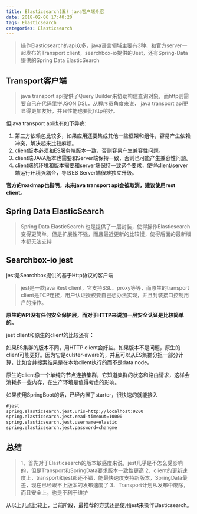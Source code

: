 ```yaml
---
title: Elasticsearch(五) java客户端介绍
date: 2018-02-06 17:40:20
tags: Elasticsearch
categories: Elasticsearch
---
```



> 操作Elasticsearch的api众多，java语言领域主要有3种，和官方server一起发布的Transport client，searchbox-io提供的Jest，还有Spring-Data提供的Spring Data ElasticSearch
<!--more-->

Transport客户端
---
> java transport api提供了Query Builder来协助构建查询对象，而http则需要自己在代码里拼JSON DSL，从程序员角度来说， java transport api更显得更加友好，并且性能也要比http稍好。
> 
但java transport api也有如下弊病:
1. 第三方依赖包比较多，如果应用还要集成其他一些框架和组件，容易产生依赖冲突，解决起来比较麻烦。 
2. client版本必须和ES服务端版本一致，否则容易产生兼容性问题。 
3. client端JAVA版本也需要和Server端保持一致，否则也可能产生兼容性问题。
4. client端的环境和版本需要和server端保持一致这个要求，使得client/server端运行环境强耦合，导致ES Server端很难独立升级。
 
**官方的roadmap也指明，未来java transport api会被取消，建议使用rest client。**

Spring Data ElasticSearch
---
> Spring Data ElasticSearch 也是提供了一层封装，使得操作Elasticsearch变得更简单，但是扩展性不强，而且最近更新的比较慢，使得后面的最新版本都无法支持

Searchbox-io jest
---
jest是Searchbox提供的基于Http协议的客户端
> jest是一款java Rest client，它支持SSL、proxy等等，而原生的transport client是TCP连接，用户认证授权要自己想办法实现，并且封装接口控制用户的操作。

**原生的API没有任何安全保护层，而对于HTTP来说加一层安全认证是比较简单的。**

jest client和原生的client的比较还有：
> 
如果ES集群的版本不同，用HTTP client会好些。如果版本不是问题，原生的client可能更好。因为它是culster-aware的，并且可以从ES集群分担一部分计算，比如合并搜索结果是在本地client执行的而不是data node。
> 
原生的client像一个单纯的节点连接集群，它知道集群的状态和路由请求，这样会消耗多一些内存，在生产环境是值得考虑的影响。

如果使用SpringBoot的话，已经内置了starter，很快速的就能接入
```xml
#jest
spring.elasticsearch.jest.uris=http://localhost:9200
spring.elasticsearch.jest.read-timeout=10000
spring.elasticsearch.jest.username=elastic
spring.elasticsearch.jest.password=changme
```

总结
---
> 1、首先对于Elasticsearch的版本敏感度来说，jest几乎是不怎么受影响的，但是Transport和SpringData要求版本一致性更高
> 2、client的更新速度上，transport和jest都还不错，能最快速度支持新版本，SpringData最差，现在已经跟不上版本的发布速度了
> 3、Transport计划从发布中废除，而且安全上，也是不利于维护

从以上几点比较上，当前阶段，最推荐的方式还是使用jest来操作Elasticsearch。

